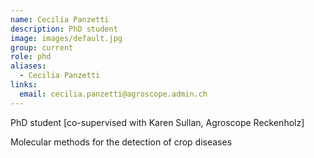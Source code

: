 ```yaml
---
name: Cecilia Panzetti
description: PhD student
image: images/default.jpg
group: current
role: phd
aliases:
  - Cecilia Panzetti
links:
  email: cecilia.panzetti@agroscope.admin.ch
---
```


PhD student [co-supervised with Karen Sullan, Agroscope Reckenholz]

Molecular methods for the detection of crop diseases